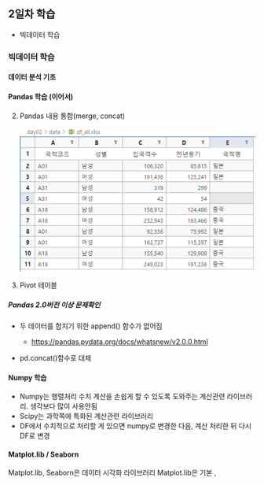 ## 2일차 학습
- 빅데이터 학습

### 빅데이터 학습

#### 데이터 분석 기초

#### Pandas 학습 (이어서)

2. Pandas 내용 통합(merge, concat)
    
    ![concat결과](https://raw.githubusercontent.com/Hsegunn/bigdata-analysis-2024/main/images/ba002.png)

3. Pivot 테이블

##### Pandas 2.0버전 이상 문제확인
- 두 데이터를 합치기 위한 append() 함수가 없어짐
    - https://pandas.pydata.org/docs/whatsnew/v2.0.0.html

- pd.concat()함수로 대체

#### Numpy 학습
- Numpy는 행렬처리 수치 계산을 손쉽게 할 수 있도록 도와주는 계산관련 라이브러리. 생각보다 많이 사용안됨
- Scipy는 과학쪽에 특화된 계산관련 라이브러리
- DF에서 수치적으로 처리할 게 있으면 numpy로 변경한 다음, 계산 처리한 뒤 다시 DF로 변경

#### Matplot.lib / Seaborn
Matplot.lib, Seaborn은 데이터 시각화 라이브러리
Matplot.lib은 기본 ,


